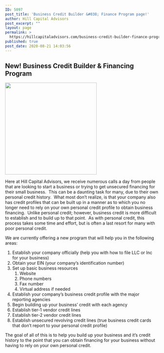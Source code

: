 ```yaml
---
ID: 5097
post_title: 'Business Credit Builder &#038; Finance Program page!'
author: Hill Capital Advisors
post_excerpt: ""
layout: page
permalink: >
  https://hillcapitaladvisors.com/business-credit-builder-finance-program-page/
published: true
post_date: 2020-08-21 14:03:56
---
```

<h2>New! Business Credit Builder &amp; Financing Program</h2>
<img class="size-medium wp-image-4949 aligncenter" src="http://hillcapitaladvisors.com/wp-content/uploads/2016/11/TriHawk_Unsecured-BLOC-300x300.jpg" alt="" width="300" height="300" />

Here at Hill Capital Advisors, we receive numerous calls a day from people that are looking to start a business or trying to get unsecured financing for their small business.  This can be a daunting task for many, due to their own personal credit history.  What most don’t realize, is that your company also has credit profiles that can be built up in a manner as to which you no longer need to rely on your own personal credit profile to obtain business financing.  Unlike personal credit; however, business credit is more difficult to establish and to build up to that point.  As with personal credit, this process takes some time and effort, but is often a last resort for many with poor personal credit.

We are currently offering a new program that will help you in the following areas:
<ol>
 	<li>Establish your company officially (help you with how to file LLC or Inc for your business)</li>
 	<li>Obtain your EIN (your company’s identification number)</li>
 	<li>Set up basic business resources
<ol>
 	<li>Website</li>
 	<li>Phone numbers</li>
 	<li>Fax number</li>
 	<li>Virtual address if needed</li>
</ol>
</li>
 	<li>Establish your company’s business credit profile with the major reporting agencies</li>
 	<li>Begin building up your business’ credit with each agency</li>
 	<li>Establish tier-1 vendor credit lines</li>
 	<li>Establish tier-2 vendor credit lines</li>
 	<li>Establish unsecured revolving credit lines (true business credit cards that don’t report to your personal credit profile)</li>
</ol>
The goal of all of this is to help you build up your business and it’s credit history to the point that you can obtain financing for your business without having to rely on your own personal credit.
